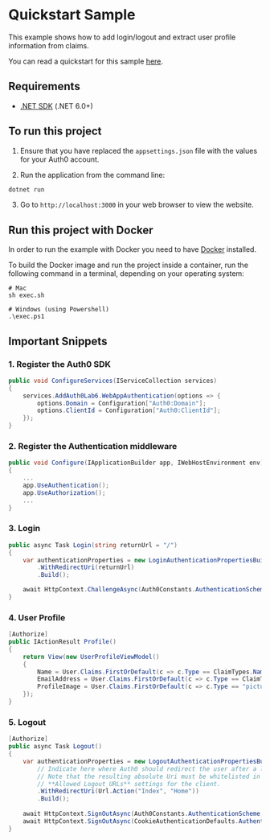 # Quickstart Sample

This example shows how to add login/logout and extract user profile information from claims.

You can read a quickstart for this sample [here](https://auth0.com/docs/quickstart/Lab6.WebApp/aspnet-core).

## Requirements

- [.NET SDK](https://dotnet.microsoft.com/download) (.NET 6.0+)

## To run this project

1. Ensure that you have replaced the `appsettings.json` file with the values for your Auth0 account.

2. Run the application from the command line:

```bash
dotnet run
```

3. Go to `http://localhost:3000` in your web browser to view the website.

## Run this project with Docker

In order to run the example with Docker you need to have [Docker](https://docker.com/products/docker-desktop) installed.

To build the Docker image and run the project inside a container, run the following command in a terminal, depending on your operating system:

```
# Mac
sh exec.sh

# Windows (using Powershell)
.\exec.ps1
```

## Important Snippets

### 1. Register the Auth0 SDK

```csharp
public void ConfigureServices(IServiceCollection services)
{
    services.AddAuth0Lab6.WebAppAuthentication(options => {
        options.Domain = Configuration["Auth0:Domain"];
        options.ClientId = Configuration["Auth0:ClientId"];
    });
}
```

### 2. Register the Authentication middleware

```csharp
public void Configure(IApplicationBuilder app, IWebHostEnvironment env)
{
    ...
    app.UseAuthentication();
    app.UseAuthorization();
    ...
}
```
### 3. Login

```csharp
public async Task Login(string returnUrl = "/")
{
    var authenticationProperties = new LoginAuthenticationPropertiesBuilder()
        .WithRedirectUri(returnUrl)
        .Build();

    await HttpContext.ChallengeAsync(Auth0Constants.AuthenticationScheme, authenticationProperties);
}

```

### 4. User Profile

```csharp
[Authorize]
public IActionResult Profile()
{
    return View(new UserProfileViewModel()
    {
        Name = User.Claims.FirstOrDefault(c => c.Type == ClaimTypes.Name)?.Value,
        EmailAddress = User.Claims.FirstOrDefault(c => c.Type == ClaimTypes.Email)?.Value,
        ProfileImage = User.Claims.FirstOrDefault(c => c.Type == "picture")?.Value
    });
}
```

### 5. Logout

```csharp
[Authorize]
public async Task Logout()
{
    var authenticationProperties = new LogoutAuthenticationPropertiesBuilder()
        // Indicate here where Auth0 should redirect the user after a logout.
        // Note that the resulting absolute Uri must be whitelisted in the
        // **Allowed Logout URLs** settings for the client.
        .WithRedirectUri(Url.Action("Index", "Home"))
        .Build();
        
    await HttpContext.SignOutAsync(Auth0Constants.AuthenticationScheme, authenticationProperties);
    await HttpContext.SignOutAsync(CookieAuthenticationDefaults.AuthenticationScheme);
}
```
